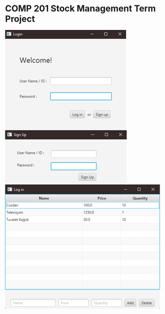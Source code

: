 # COMP 201 Stock Management Term Project

![Login](login.png?raw=true "Login")
<br>
![Sign Up](signup.png?raw=true "Sign Up")
<br>
![Stock](stocks.png?raw=true "Stock")
